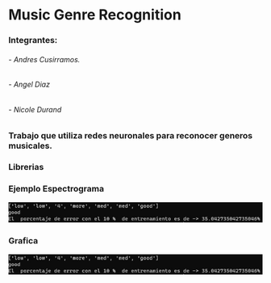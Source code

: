 # Music Genre Recognition

### Integrantes:
###### - Andres Cusirramos.
###### - Angel Diaz
###### - Nicole Durand

### Trabajo que utiliza redes neuronales para reconocer generos musicales.

### Librerias 

### Ejemplo Espectrograma
![Alt text](https://github.com/Andrescmm/Inteligencia-Artificial-2022-1/blob/main/Laboratorio%205/imagenes/1.png)
### Grafica 
![Alt text](https://github.com/Andrescmm/Inteligencia-Artificial-2022-1/blob/main/Laboratorio%205/imagenes/1.png)
